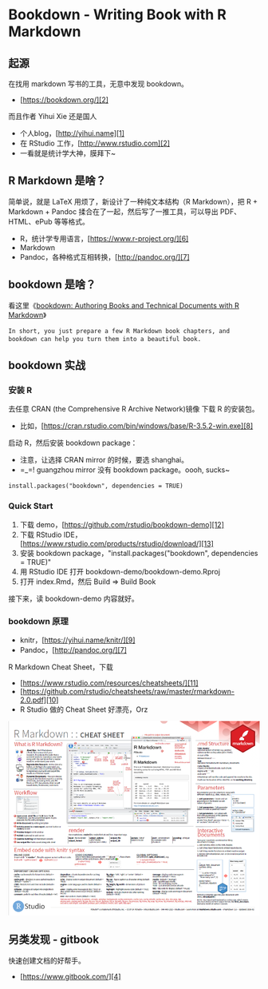 # Bookdown - Writing Book with R Markdown

## 起源

在找用 markdown 写书的工具，无意中发现 bookdown。

 * [https://bookdown.org/][2]

而且作者 Yihui Xie 还是国人

 * 个人blog，[http://yihui.name][1]
 * 在 RStudio 工作，[http://www.rstudio.com][2]
 * 一看就是统计学大神，膜拜下~


## R Markdown 是啥？

简单说，就是 LaTeX 用烦了，新设计了一种纯文本结构（R Markdown），把 R + Markdown + Pandoc 揉合在了一起，然后写了一推工具，可以导出 PDF、HTML、ePub 等等格式。

 * R，统计学专用语言，[https://www.r-project.org/][6]
 * Markdown
 * Pandoc，各种格式互相转换，[http://pandoc.org/][7]


## bookdown 是啥？

看这里《[bookdown: Authoring Books and Technical Documents with R Markdown][5]》

    In short, you just prepare a few R Markdown book chapters, and bookdown can help you turn them into a beautiful book.


## bookdown 实战

### 安装 R

去任意 CRAN (the Comprehensive R Archive Network)镜像 下载 R 的安装包。

 * 比如，[https://cran.rstudio.com/bin/windows/base/R-3.5.2-win.exe][8]

启动 R，然后安装 bookdown package：

 * 注意，让选择 CRAN mirror 的时候，要选 shanghai。
 * =_=! guangzhou mirror 没有 bookdown package。oooh, sucks~

```
install.packages("bookdown", dependencies = TRUE)
```

### Quick Start

 1. 下载 demo，[https://github.com/rstudio/bookdown-demo][12]
 2. 下载 RStudio IDE，[https://www.rstudio.com/products/rstudio/download/][13]
 3. 安装 bookdown package，"install.packages("bookdown", dependencies = TRUE)"
 4. 用 RStudio IDE 打开 bookdown-demo/bookdown-demo.Rproj
 5. 打开 index.Rmd，然后 Build => Build Book

接下来，读 bookdown-demo 内容就好。

### bookdown 原理

 * knitr，[https://yihui.name/knitr/][9]
 * Pandoc，[http://pandoc.org/][7]

R Markdown Cheat Sheet，下载

 * [https://www.rstudio.com/resources/cheatsheets/][11]
 * [https://github.com/rstudio/cheatsheets/raw/master/rmarkdown-2.0.pdf][10]
 * R Studio 做的 Cheat Sheet 好漂亮，Orz

![](2019_02_09_writing_with_bookdown/rmarkdown_cheat_sheet.png)


## 另类发现 - gitbook

快速创建文档的好帮手。

 * [https://www.gitbook.com/][4]


[1]:https://yihui.name/
[2]:https://bookdown.org/
[3]:http://www.rstudio.com
[4]:https://www.gitbook.com/?t=10
[5]:https://bookdown.org/yihui/bookdown/
[6]:https://www.r-project.org/
[7]:http://pandoc.org/
[8]:https://cran.rstudio.com/bin/windows/base/R-3.5.2-win.exe
[9]:https://yihui.name/knitr/
[10]:https://github.com/rstudio/cheatsheets/raw/master/rmarkdown-2.0.pdf
[11]:https://www.rstudio.com/resources/cheatsheets/
[12]:https://github.com/rstudio/bookdown-demo
[13]:https://www.rstudio.com/products/rstudio/download/
